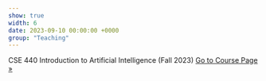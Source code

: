 ```yaml
---
show: true
width: 6
date: 2023-09-10 00:00:00 +0000
group: "Teaching"
---
```


<div class="p-3">
  <p>
    CSE 440 Introduction to Artificial Intelligence (Fall 2023)
    <a href="https://www.cse.msu.edu/~kqyang/cse440-23fall" class="btn btn-sm btn-primary ml-2 align-baseline">
      Go to Course Page &raquo;
    </a>
  </p>
</div>
